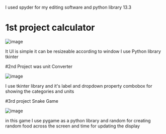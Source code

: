 I used spyder for my editing software and python library 13.3



# 1st project  calculator






![image](https://github.com/user-attachments/assets/5f370dc6-5ef4-4dc2-acd1-28c686563be2)




It UI is simple it can be resizeable according to window I use Python library tkinter 





#2nd Project was unit Converter







![image](https://github.com/user-attachments/assets/b8b61073-4449-4da9-b799-c0b59c933054)






I use tkinter library and it's label and dropdown property combobox for showing the categories and units



#3rd project Snake Game











![image](https://github.com/user-attachments/assets/9dd41def-6339-4e54-927c-4673ed4fe342)







in this game I use pygame as a python library and random for creating random food across the screen and time for updating the display









